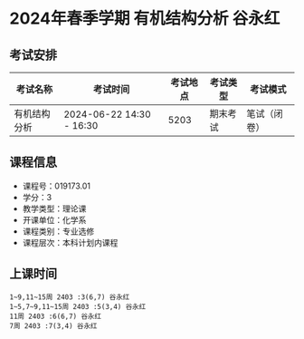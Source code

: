 # 2024年春季学期 有机结构分析 谷永红




## 考试安排

| 考试名称 | 考试时间 | 考试地点 | 考试类型 | 考试模式 |
| -------- | -------- | -------- | -------- | -------- |
| 有机结构分析 | 2024-06-22 14:30 - 16:30 | 5203 | 期末考试 | 笔试（闭卷） |





## 课程信息

- 课程号：019173.01
- 学分：3
- 教学类型：理论课
- 开课单位：化学系
- 课程类别：专业选修
- 课程层次：本科计划内课程

## 上课时间

```
1~9,11~15周 2403 :3(6,7) 谷永红
1~5,7~9,11~15周 2403 :5(3,4) 谷永红
11周 2403 :6(6,7) 谷永红
7周 2403 :7(3,4) 谷永红
```

